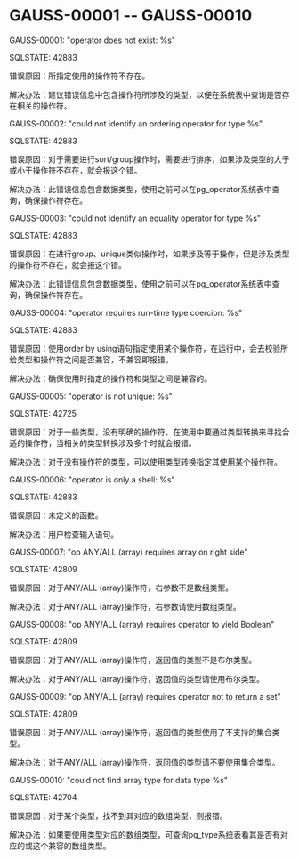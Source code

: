 # GAUSS-00001 -- GAUSS-00010<a name="ZH-CN_TOPIC_0302073010"></a>

GAUSS-00001: "operator does not exist: %s"

SQLSTATE: 42883

错误原因：所指定使用的操作符不存在。

解决办法：建议错误信息中包含操作符所涉及的类型，以便在系统表中查询是否存在相关的操作符。

GAUSS-00002: "could not identify an ordering operator for type %s"

SQLSTATE: 42883

错误原因：对于需要进行sort/group操作时，需要进行排序，如果涉及类型的大于或小于操作符不存在，就会报这个错。

解决办法：此错误信息包含数据类型，使用之前可以在pg\_operator系统表中查询，确保操作符存在。

GAUSS-00003: "could not identify an equality operator for type %s"

SQLSTATE: 42883

错误原因：在进行group、unique类似操作时，如果涉及等于操作，但是涉及类型的操作符不存在，就会报这个错。

解决办法：此错误信息包含数据类型，使用之前可以在pg\_operator系统表中查询，确保操作符存在。

GAUSS-00004: "operator requires run-time type coercion: %s"

SQLSTATE: 42883

错误原因：使用order by using语句指定使用某个操作符，在运行中，会去校验所给类型和操作符之间是否兼容，不兼容即报错。

解决办法：确保使用时指定的操作符和类型之间是兼容的。

GAUSS-00005: "operator is not unique: %s"

SQLSTATE: 42725

错误原因：对于一些类型，没有明确的操作符，在使用中要通过类型转换来寻找合适的操作符，当相关的类型转换涉及多个时就会报错。

解决办法：对于没有操作符的类型，可以使用类型转换指定其使用某个操作符。

GAUSS-00006: "operator is only a shell: %s"

SQLSTATE: 42883

错误原因：未定义的函数。

解决办法：用户检查输入语句。

GAUSS-00007: "op ANY/ALL \(array\) requires array on right side"

SQLSTATE: 42809

错误原因：对于ANY/ALL \(array\)操作符，右参数不是数组类型。

解决办法：对于ANY/ALL \(array\)操作符，右参数请使用数组类型。

GAUSS-00008: "op ANY/ALL \(array\) requires operator to yield Boolean"

SQLSTATE: 42809

错误原因：对于ANY/ALL \(array\)操作符，返回值的类型不是布尔类型。

解决办法：对于ANY/ALL \(array\)操作符，返回值的类型请使用布尔类型。

GAUSS-00009: "op ANY/ALL \(array\) requires operator not to return a set"

SQLSTATE: 42809

错误原因：对于ANY/ALL \(array\)操作符，返回值的类型使用了不支持的集合类型。

解决办法：对于ANY/ALL \(array\)操作符，返回值的类型请不要使用集合类型。

GAUSS-00010: "could not find array type for data type %s"

SQLSTATE: 42704

错误原因：对于某个类型，找不到其对应的数组类型，则报错。

解决办法：如果要使用类型对应的数组类型，可查询pg\_type系统表看其是否有对应的或这个兼容的数组类型。
